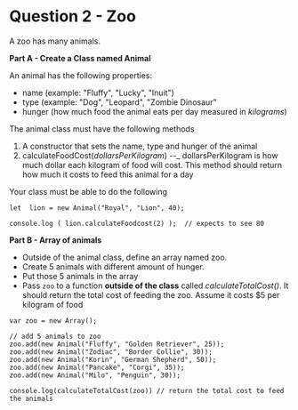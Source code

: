 # Question 2 - Zoo

A zoo has many animals.

**Part A - Create a Class named Animal**

An animal has the following properties:

- name (example: "Fluffy", "Lucky", "Inuit")
- type (example: "Dog", "Leopard", "Zombie Dinosaur"
- hunger (how much food the animal eats per day measured in _kilograms_)

The animal class must have the following methods

1. A constructor that sets the name, type and hunger of the animal
2. calculateFoodCost(_dollarsPerKilogram_) --\_ dollarsPerKilogram is how much dollar each kilogram of food will cost. This method should return how much it costs to feed this animal for a day

Your class must be able to do the following

```
let  lion = new Animal("Royal", "Lion", 40);
```

```
console.log ( lion.calculateFoodcost(2) );  // expects to see 80
```

**Part B - Array of animals**

- Outside of the animal class, define an array named zoo.
- Create 5 animals with different amount of hunger.
- Put those 5 animals in the array
- Pass `zoo` to a function **outside of the class** called _calculateTotalCost()_. It should return the total cost of feeding the zoo. Assume it costs $5 per kilogram of food

```
var zoo = new Array();
```

```
// add 5 animals to zoo
zoo.add(new Animal("Fluffy", "Golden Retriever", 25));
zoo.add(new Animal("Zodiac", "Border Collie", 30));
zoo.add(new Animal("Korin", "German Shepherd", 50));
zoo.add(new Animal("Pancake", "Corgi", 35));
zoo.add(new Animal("Milo", "Penguin", 30));
```

```
console.log(calculateTotalCost(zoo)) // return the total cost to feed the animals
```
